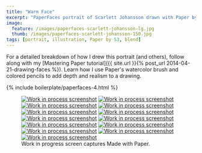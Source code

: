 ```yaml
---
title: "Warm Face"
excerpt: "PaperFaces portrait of Scarlett Johansson drawn with Paper by 53 on an iPad."
image: 
  feature: /images/paperfaces-scarlett-johansson-lg.jpg
  thumb: /images/paperfaces-scarlett-johansson-150.jpg
tags: [portrait, illustration, Paper by 53, blend]
---
```


For a detailed breakdown of how I drew this portrait (and others), follow along with my [Mastering Paper tutorial]({{ site.url }}{% post_url 2014-04-21-drawing-faces %}). Learn how I use Paper's watercolor brush and colored pencils to add depth and realism to a drawing.

{% include boilerplate/paperfaces-4.html %}

<figure class="third">
  <a href="{{ site.url }}/images/paperfaces-scarlett-johansson-process-1-lg.jpg"><img src="{{ site.url }}/images/paperfaces-scarlett-johansson-process-1-600.jpg" alt="Work in process screenshot"></a>
  <a href="{{ site.url }}/images/paperfaces-scarlett-johansson-process-2-lg.jpg"><img src="{{ site.url }}/images/paperfaces-scarlett-johansson-process-2-600.jpg" alt="Work in process screenshot"></a>
  <a href="{{ site.url }}/images/paperfaces-scarlett-johansson-process-3-lg.jpg"><img src="{{ site.url }}/images/paperfaces-scarlett-johansson-process-3-600.jpg" alt="Work in process screenshot"></a>
  <a href="{{ site.url }}/images/paperfaces-scarlett-johansson-process-4-lg.jpg"><img src="{{ site.url }}/images/paperfaces-scarlett-johansson-process-4-600.jpg" alt="Work in process screenshot"></a>
  <a href="{{ site.url }}/images/paperfaces-scarlett-johansson-process-5-lg.jpg"><img src="{{ site.url }}/images/paperfaces-scarlett-johansson-process-5-600.jpg" alt="Work in process screenshot"></a>
  <a href="{{ site.url }}/images/paperfaces-scarlett-johansson-process-6-lg.jpg"><img src="{{ site.url }}/images/paperfaces-scarlett-johansson-process-6-600.jpg" alt="Work in process screenshot"></a>
  <a href="{{ site.url }}/images/paperfaces-scarlett-johansson-process-7-lg.jpg"><img src="{{ site.url }}/images/paperfaces-scarlett-johansson-process-7-600.jpg" alt="Work in process screenshot"></a>
  <a href="{{ site.url }}/images/paperfaces-scarlett-johansson-process-8-lg.jpg"><img src="{{ site.url }}/images/paperfaces-scarlett-johansson-process-8-600.jpg" alt="Work in process screenshot"></a>
  <a href="{{ site.url }}/images/paperfaces-scarlett-johansson-process-9-lg.jpg"><img src="{{ site.url }}/images/paperfaces-scarlett-johansson-process-9-600.jpg" alt="Work in process screenshot"></a>
  <a href="{{ site.url }}/images/paperfaces-scarlett-johansson-process-10-lg.jpg"><img src="{{ site.url }}/images/paperfaces-scarlett-johansson-process-10-600.jpg" alt="Work in process screenshot"></a>
  <a href="{{ site.url }}/images/paperfaces-scarlett-johansson-process-11-lg.jpg"><img src="{{ site.url }}/images/paperfaces-scarlett-johansson-process-11-600.jpg" alt="Work in process screenshot"></a>
  <a href="{{ site.url }}/images/paperfaces-scarlett-johansson-process-12-lg.jpg"><img src="{{ site.url }}/images/paperfaces-scarlett-johansson-process-12-600.jpg" alt="Work in process screenshot"></a>
  <a href="{{ site.url }}/images/paperfaces-scarlett-johansson-process-13-lg.jpg"><img src="{{ site.url }}/images/paperfaces-scarlett-johansson-process-13-600.jpg" alt="Work in process screenshot"></a>
  <figcaption>Work in progress screen captures Made with Paper.</figcaption>
</figure>
